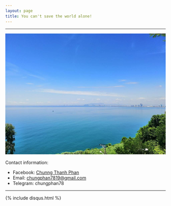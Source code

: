 ```yaml
---
layout: page
title: You can't save the world alone!
---
```

---

![](/images/about-me/38825276_1715474655230488_5915710313663037440_n.jpg)


Contact information:

- Facebook: [Chunng Thanh Phan](https://www.facebook.com/chungphan78)
- Email: <chungphan7819@gmail.com>
- Telegram: chungphan78

---
{% include disqus.html %}
